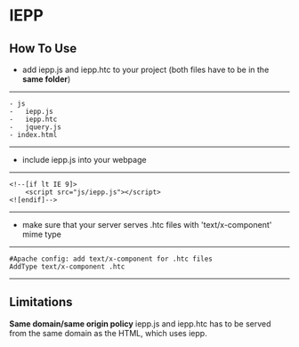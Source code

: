 IEPP
================================

How To Use
------------------

* add iepp.js and iepp.htc to your project (both files have to be in the **same folder**)

---------------
	- js
	-	iepp.js
	-	iepp.htc
	- 	jquery.js
	- index.html
---------------

* include iepp.js into your webpage

---------------
	<!--[if lt IE 9]>
		<script src="js/iepp.js"></script>
	<![endif]-->
---------------

* make sure that your server serves .htc files with 'text/x-component' mime type

---------------
	#Apache config: add text/x-component for .htc files
	AddType text/x-component .htc
---------------

Limitations
------------------

**Same domain/same origin policy**
iepp.js and iepp.htc has to be served from the same domain as the HTML, which uses iepp.